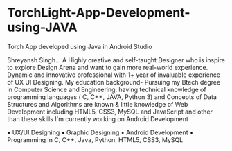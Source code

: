 # TorchLight-App-Development-using-JAVA
Torch App developed using Java in Android Studio

Shreyansh Singh...
A Highly creative and self-taught Designer who is inspire to explore Design Arena and want to gain more real-world experience.
Dynamic and innovative professional with 1+ year of invaluable experience of UX UI Designing.
My education background-
Pursuing my Btech degree in Computer Science and Engineering, having technical knowledge of programming languages ( C, C++, JAVA, Python 3) and Concepts of Data Structures and Algorithms are known & little knowledge of Web Development including HTML5, CSS3, MySQL and JavaScript and other than these skills I'm currently working on Android Development

• UX/UI Designing
• Graphic Designing
• Android Development
• Programming in C, C++, Java, Python, HTML5, CSS3, MySQL
